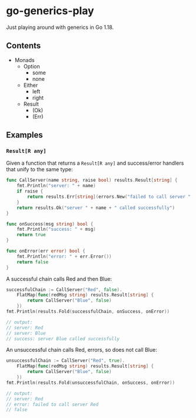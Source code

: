 # go-generics-play

Just playing around with generics in Go 1.18.

## Contents

- Monads
  - Option
    - some
    - none
  - Either
    - left
    - right
  - Result
    - (Ok)
    - (Err)

## Examples

### `Result[R any]`

Given a function that returns a `Result[R any]` and success/error handlers that unify to the same type:

```go
func CallServer(name string, raise bool) results.Result[string] {
	fmt.Println("server: " + name)
	if raise {
		return results.Err[string](errors.New("failed to call server " + name))
	}
	return results.Ok("server " + name + " called successfully")
}

func onSuccess(msg string) bool {
    fmt.Println("success: " + msg)
    return true
}

func onError(err error) bool {
    fmt.Println("error: " + err.Error())
    return false
}
```

A successful chain calls Red and then Blue:

```go
successfulChain := CallServer("Red", false).
    FlatMap(func(redMsg string) results.Result[string] {
        return CallServer("Blue", false)
    })
fmt.Println(results.Fold(successfulChain, onSuccess, onError))

// output:
// server: Red
// server: Blue
// success: server Blue called successfully
```

An unsuccessful chain calls Red, errors, so does not call Blue:

```go
unsuccessfulChain := CallServer("Red", true).
    FlatMap(func(redMsg string) results.Result[string] {
        return CallServer("Blue", false)
    })
fmt.Println(results.Fold(unsuccessfulChain, onSuccess, onError))

// output:
// server: Red
// error: failed to call server Red
// false
```